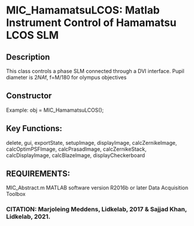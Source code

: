 # MIC_HamamatsuLCOS: Matlab Instrument Control of Hamamatsu LCOS SLM
## Description
This class controls a phase SLM connected through a DVI interface.
Pupil diameter is 2*NA*f, f=M/180 for olympus objectives
## Constructor
Example: obj = MIC_HamamatsuLCOS();
## Key Functions:
delete, gui, exportState, setupImage, displayImage,
calcZernikeImage, calcOptimPSFImage, calcPrasadImage,
calcZernikeStack, calcDisplayImage, calcBlazeImage,
displayCheckerboard
## REQUIREMENTS:
MIC_Abstract.m
MATLAB software version R2016b or later
Data Acquisition Toolbox
### CITATION: Marjoleing Meddens, Lidkelab, 2017 & Sajjad Khan, Lidkelab, 2021.
